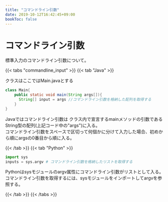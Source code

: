 ```yaml
---
title: "コマンドライン引数"
date: 2019-10-12T16:42:45+09:00
bookToc: false
---
```


# コマンドライン引数

標準入力のコマンドライン引数について。

{{< tabs "commandline_input" >}}
{{< tab "Java" >}}

クラスはここではMain.javaとする

```java
class Main{
    public static void main(String args[]){
      String[] input = args //コマンドライン引数を格納した配列を取得する
    }
}
```

Javaではコマンドライン引数は
クラス内で宣言するmainメソッドの引数であるString型の配列(上記コード中の"args")に入る。<br>
コマンドライン引数をスペースで区切って何個かに分けて入力した場合、初めから順にargsの0番目から順に入る。

{{< /tab >}}
{{< tab "Python" >}}

```python
import sys
inputs = sys.argv # コマンドライン引数を格納したリストを取得する
```

Pythonはsysモジュールのargv属性にコマンドライン引数がリストとして入る。<br>
コマンドライン引数を取得するには、sysモジュールをインポートしてargvを参照する。

{{< /tab >}}
{{< /tabs >}}